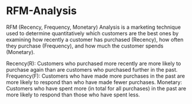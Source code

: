 # RFM-Analysis

RFM (Recency, Frequency, Monetary) Analysis is a marketing technique used to determine quantitatively which customers are the best ones by examining how recently a customer has purchased (Recency), how often they purchase (Frequency), and how much the customer spends (Monetary).

Recency(R): Customers who purchased more recently are more likely to purchase again than are customers who purchased further in the past.
Frequency(F): Customers who have made more purchases in the past are more likely to respond than who have made fewer purchases.
Monetary: Customers who have spent more (in total for all purchases) in the past are more likely to respond than those who have spent less.
